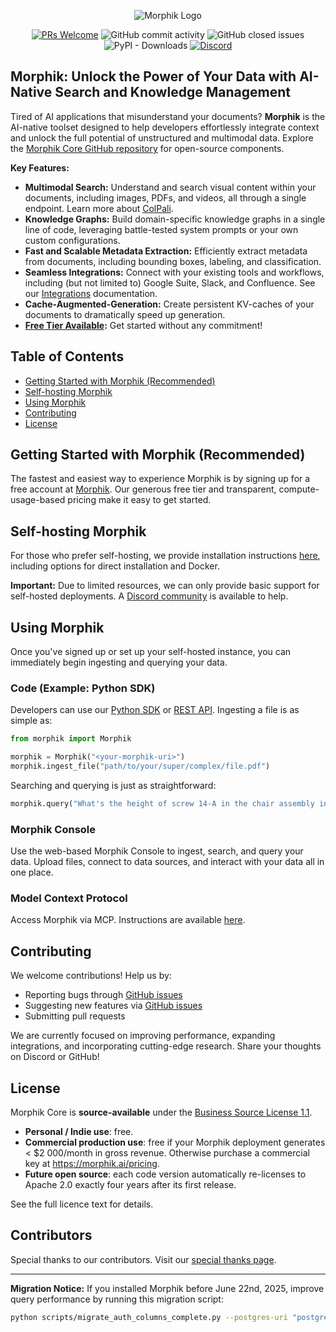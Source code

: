 <p align="center">
  <img alt="Morphik Logo" src="assets/morphik_logo.png">
</p>
<p align="center">
  <a href='http://makeapullrequest.com'><img alt='PRs Welcome' src='https://img.shields.io/badge/PRs-welcome-brightgreen.svg?style=shields'/></a>
  <img alt="GitHub commit activity" src="https://img.shields.io/github/commit-activity/m/morphik-org/morphik-core"/>
  <img alt="GitHub closed issues" src="https://img.shields.io/github/issues-closed/morphik-org/morphik-core"/>
  <img alt="PyPI - Downloads" src="https://img.shields.io/pypi/dm/morphik">
  <a href="https://discord.gg/BwMtv3Zaju"><img alt="Discord" src="https://img.shields.io/discord/1336524712817332276?logo=discord&label=discord"></a>
</p>

## Morphik: Unlock the Power of Your Data with AI-Native Search and Knowledge Management

Tired of AI applications that misunderstand your documents? **Morphik** is the AI-native toolset designed to help developers effortlessly integrate context and unlock the full potential of unstructured and multimodal data. Explore the [Morphik Core GitHub repository](https://github.com/morphik-org/morphik-core) for open-source components.

**Key Features:**

*   **Multimodal Search:** Understand and search visual content within your documents, including images, PDFs, and videos, all through a single endpoint. Learn more about [ColPali](https://morphik.ai/docs/concepts/colpali).
*   **Knowledge Graphs:** Build domain-specific knowledge graphs in a single line of code, leveraging battle-tested system prompts or your own custom configurations.
*   **Fast and Scalable Metadata Extraction:** Efficiently extract metadata from documents, including bounding boxes, labeling, and classification.
*   **Seamless Integrations:** Connect with your existing tools and workflows, including (but not limited to) Google Suite, Slack, and Confluence. See our [Integrations](https://morphik.ai/docs/integrations) documentation.
*   **Cache-Augmented-Generation:** Create persistent KV-caches of your documents to dramatically speed up generation.
*   **[Free Tier Available](https://www.morphik.ai/pricing):** Get started without any commitment!

## Table of Contents

*   [Getting Started with Morphik (Recommended)](#getting-started-with-morphik-recommended)
*   [Self-hosting Morphik](#self-hosting-morphik)
*   [Using Morphik](#using-morphik)
*   [Contributing](#contributing)
*   [License](#license)

## Getting Started with Morphik (Recommended)

The fastest and easiest way to experience Morphik is by signing up for a free account at [Morphik](https://www.morphik.ai/signup). Our generous free tier and transparent, compute-usage-based pricing make it easy to get started.

## Self-hosting Morphik

For those who prefer self-hosting, we provide installation instructions [here](https://morphik.ai/docs/getting-started), including options for direct installation and Docker.

**Important:** Due to limited resources, we can only provide basic support for self-hosted deployments. A [Discord community](https://discord.gg/BwMtv3Zaju) is available to help.

## Using Morphik

Once you've signed up or set up your self-hosted instance, you can immediately begin ingesting and querying your data.

### Code (Example: Python SDK)

Developers can use our [Python SDK](https://morphik.ai/docs/python-sdk/morphik) or [REST API](https://morphik.ai/docs/api-reference/health-check). Ingesting a file is as simple as:

```python
from morphik import Morphik

morphik = Morphik("<your-morphik-uri>")
morphik.ingest_file("path/to/your/super/complex/file.pdf")
```

Searching and querying is just as straightforward:

```python
morphik.query("What's the height of screw 14-A in the chair assembly instructions?")
```

### Morphik Console

Use the web-based Morphik Console to ingest, search, and query your data. Upload files, connect to data sources, and interact with your data all in one place.

### Model Context Protocol

Access Morphik via MCP. Instructions are available [here](https://morphik.ai/docs/using-morphik/mcp).

## Contributing

We welcome contributions! Help us by:

*   Reporting bugs through [GitHub issues](https://github.com/morphik-org/morphik-core/issues)
*   Suggesting new features via [GitHub issues](https://github.com/morphik-org/morphik-core/issues)
*   Submitting pull requests

We are currently focused on improving performance, expanding integrations, and incorporating cutting-edge research. Share your thoughts on Discord or GitHub!

## License

Morphik Core is **source-available** under the [Business Source License 1.1](./LICENSE).

*   **Personal / Indie use**: free.
*   **Commercial production use**: free if your Morphik deployment generates < $2 000/month in gross revenue.
  Otherwise purchase a commercial key at <https://morphik.ai/pricing>.
*   **Future open source**: each code version automatically re-licenses to Apache 2.0 exactly four years after its first release.

See the full licence text for details.

## Contributors

Special thanks to our contributors. Visit our [special thanks page](https://morphik.ai/docs/special-thanks).

***
**Migration Notice:** If you installed Morphik before June 22nd, 2025, improve query performance by running this migration script:

```bash
python scripts/migrate_auth_columns_complete.py --postgres-uri "postgresql+asyncpg://user:pass@host:port/db"
